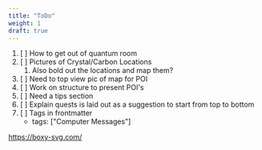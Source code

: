 ```yaml
---
title: "ToDo"
weight: 1
draft: true
---
```


1. [ ] How to get out of quantum room
1. [ ] Pictures of Crystal/Carbon Locations
	1. Also bold out the locations and map them?
1. [ ] Need to top view pic of map for POI
1. [ ] Work on structure to present POI's
1. [ ] Need a tips section
1. [ ] Explain quests is laid out as a suggestion to start from top to bottom
1. [ ] Tags in frontmatter
	- tags: ["Computer Messages"]


https://boxy-svg.com/
